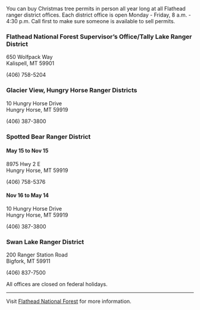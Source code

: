 You can buy Christmas tree permits in person all year long at all Flathead ranger district offices. Each district office is open Monday - Friday, 8 a.m. - 4:30 p.m. Call first to make sure someone is available to sell permits.

### Flathead National Forest Supervisor’s Office/Tally Lake Ranger District
650 Wolfpack Way  
Kalispell, MT 59901

(406) 758-5204  

### Glacier View, Hungry Horse Ranger Districts
10 Hungry Horse Drive  
Hungry Horse, MT 59919  

(406) 387-3800  

### Spotted Bear Ranger District
#### May 15 to Nov 15
8975 Hwy 2 E  
Hungry Horse, MT 59919

(406) 758-5376

#### Nov 16 to May 14
10 Hungry Horse Drive  
Hungry Horse, MT 59919

(406) 387-3800

### Swan Lake Ranger District
200 Ranger Station Road  
Bigfork, MT 59911

(406) 837-7500  

All offices are closed on federal holidays.

* * *

Visit [Flathead National Forest](https://www.fs.usda.gov/main/flathead) for more information.
